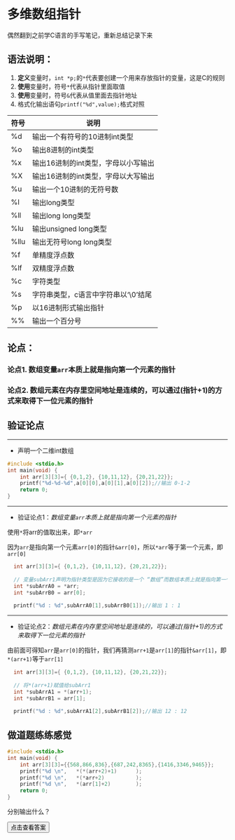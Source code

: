 # 多维数组指针

偶然翻到之前学C语言的手写笔记，重新总结记录下来




## 语法说明：

1. **定义**变量时，`int *p;`的`*`代表要创建一个用来存放指针的变量，这是C的规则
2. **使用**变量时，符号`*`代表从指针里面取值
3. **使用**变量时，符号`&`代表从值里面去指针地址
4. 格式化输出语句`printf("%d",value);`格式对照

  |符号|说明|
  |---|---|
  |%d    |      输出一个有符号的10进制int类型|
  |%o    |      输出8进制的int类型|
  |%x    |      输出16进制的int类型，字母以小写输出|
  |%X    |      输出16进制的int类型，字母以大写输出|
  |%u    |       输出一个10进制的无符号数|
  |%l    |       输出long类型|
  |%ll   |        输出long long类型|
  |%lu   |     输出unsigned long类型|
  |%llu  |       输出无符号long long类型|
  |%f    |        单精度浮点数|
  |%lf   |         双精度浮点数|
  |%c    |        字符类型|
  |%s    |         字符串类型，c语言中字符串以‘\0’结尾|
  |%p    |        以16进制形式输出指针|
  |%%    |       输出一个百分号|

## 论点：

### 论点1. 数组变量`arr`本质上就是指向第一个元素的指针
### 论点2. 数组元素在内存里空间地址是连续的，可以通过(指针+1)的方式来取得下一位元素的指针

## 验证论点

-----

- 声明一个二维int数组

```c
#include <stdio.h>
int main(void) { 
    int arr[3][3]={ {0,1,2}, {10,11,12}, {20,21,22}};
    printf("%d-%d-%d",a[0][0],a[0][1],a[0][2]);//输出 0-1-2
    return 0;
}
```


-----



- 验证论点1：*数组变量`arr`本质上就是指向第一个元素的指针*


使用`*`将arr的值取出来，即`*arr`

因为`arr`是指向第一个元素`arr[0]`的指针`&arr[0]`，所以`*arr`等于第一个元素，即`arr[0]`
  
```c
  int arr[3][3]={ {0,1,2}, {10,11,12}, {20,21,22}};
  
  // 变量subArr1声明为指针类型是因为它接收的是一个 “数组”而数组本质上就是指向第一个元素的指针
  int *subArrA0 = *arr;
  int *subArrB0 = arr[0];
  
  printf("%d : %d",subArrA0[1],subArrB0[1]);//输出 1 : 1
```
  

-----



- 验证论点2：*数组元素在内存里空间地址是连续的，可以通过(指针+1)的方式来取得下一位元素的指针*

由前面可得知`arr`是`arr[0]`的指针，我们再猜测`arr+1`是`arr[1]`的指针`&arr[1]`，即`*(arr+1)`等于`arr[1]`
```c
  int arr[3][3]={ {0,1,2}, {10,11,12}, {20,21,22}};
  
  // 将*(arr+1)赋值给subArr1
  int *subArrA1 = *(arr+1);
  int *subArrB1 = arr[1];
  
  printf("%d : %d",subArrA1[2],subArrB1[2]);//输出 12 : 12
```  


## 做道题练练感觉

```c
#include <stdio.h>
int main(void) { 
    int arr[3][3]={{568,866,836},{687,242,8365},{1416,3346,9465}};
    printf("%d \n",   *(*(arr+2)+1)      );
    printf("%d \n",   *(*arr+2)          );
    printf("%d \n",   *(arr[1]+2)        );
	return 0;
}
```
分别输出什么？


<button onclick="document.getElementById('c_a_1').style.opacity=1;">点击查看答案</button>

<div id="c_a_1" style="opacity: 0;">

```c
    int arr[3][3]={{568,866,836},{687,242,8365},{1416,3346,9465}};
    // 拿到第3个“子数组”，再将得到的子数组+1，得到第3个子数组的第2个元素
    printf("%d \n",   *(*(arr+2)+1)      ); 
    // 拿到第1个“子数组”，将子数组+2，得到第1个子数组的第3个元素
    printf("%d \n",   *(*arr+2)          ); 
    // 拿到第2个子数组，将子数组+1，得到第2个子数组的第3个元素
    printf("%d \n",   *(arr[1]+2)        ); 
```

</div>
